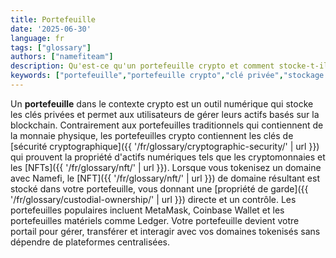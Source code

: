 ```yaml
---
title: Portefeuille
date: '2025-06-30'
language: fr
tags: ["glossary"]
authors: ["namefiteam"]
description: Qu'est-ce qu'un portefeuille crypto et comment stocke-t-il les domaines tokenisés ?
keywords: ["portefeuille","portefeuille crypto","clé privée","stockage d'actifs numériques","stockage de domaine"]
---
```



Un **portefeuille** dans le contexte crypto est un outil numérique qui stocke les clés privées et permet aux utilisateurs de gérer leurs actifs basés sur la blockchain. Contrairement aux portefeuilles traditionnels qui contiennent de la monnaie physique, les portefeuilles crypto contiennent les clés de [sécurité cryptographique]({{ '/fr/glossary/cryptographic-security/' | url }}) qui prouvent la propriété d'actifs numériques tels que les cryptomonnaies et les [NFTs]({{ '/fr/glossary/nft/' | url }}). Lorsque vous tokenisez un domaine avec Namefi, le [NFT]({{ '/fr/glossary/nft/' | url }}) de domaine résultant est stocké dans votre portefeuille, vous donnant une [propriété de garde]({{ '/fr/glossary/custodial-ownership/' | url }}) directe et un contrôle. Les portefeuilles populaires incluent MetaMask, Coinbase Wallet et les portefeuilles matériels comme Ledger. Votre portefeuille devient votre portail pour gérer, transférer et interagir avec vos domaines tokenisés sans dépendre de plateformes centralisées.